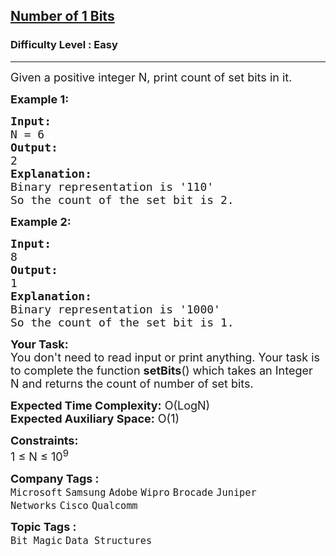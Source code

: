 <h2><a href="https://practice.geeksforgeeks.org/problems/set-bits0143/1">Number of 1 Bits</a></h2><h3>Difficulty Level : Easy</h3><hr><div class="problems_problem_content__Xm_eO"><p><span style="font-size:18px">Given a positive integer N, print count of set bits in it.&nbsp;</span></p>

<p><strong><span style="font-size:18px">Example 1:</span></strong></p>

<pre><span style="font-size:18px"><strong>Input:</strong>
N = 6</span>
<span style="font-size:18px"><strong>Output:</strong>
2</span>
<span style="font-size:18px"><strong>Explanation:</strong>
Binary representation is '110' 
So the count of the set bit is 2.</span></pre>

<p><strong><span style="font-size:18px">Example 2:</span></strong></p>

<pre><span style="font-size:18px"><strong>Input:</strong>
8</span>
<span style="font-size:18px"><strong>Output:</strong>
1</span>
<span style="font-size:18px"><strong>Explanation:</strong>
Binary representation is '1000' 
So the count of the set bit is 1.</span></pre>

<p><span style="font-size:18px"><strong>Your Task:</strong>&nbsp;&nbsp;<br>
You don't need to read input or print anything. Your task is to complete the function <strong>setBits</strong>()&nbsp;which takes an Integer N&nbsp;and returns the count of number of set bits.</span></p>

<p><span style="font-size:18px"><strong>Expected Time Complexity:</strong> O(LogN)<br>
<strong>Expected Auxiliary Space:</strong> O(1)</span></p>

<p><span style="font-size:18px"><strong>Constraints:</strong><br>
1 ≤ N ≤ 10<sup>9</sup></span></p>
</div><p><span style=font-size:18px><strong>Company Tags : </strong><br><code>Microsoft</code>&nbsp;<code>Samsung</code>&nbsp;<code>Adobe</code>&nbsp;<code>Wipro</code>&nbsp;<code>Brocade</code>&nbsp;<code>Juniper Networks</code>&nbsp;<code>Cisco</code>&nbsp;<code>Qualcomm</code>&nbsp;<br><p><span style=font-size:18px><strong>Topic Tags : </strong><br><code>Bit Magic</code>&nbsp;<code>Data Structures</code>&nbsp;